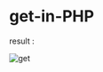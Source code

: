 # get-in-PHP

result :

![get](https://user-images.githubusercontent.com/108289270/183565565-372cb6e3-b5b6-48a2-9d14-b4cd71d89272.png)
